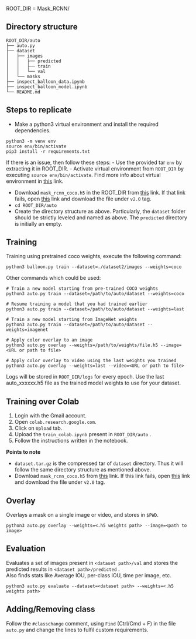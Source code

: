 ROOT_DIR = Mask_RCNN/

## Directory structure
```
ROOT_DIR/auto
├── auto.py
├── dataset
│   ├── images
│   │   ├── predicted
│   │   ├── train
│   │   └── val
│   └── masks
├── inspect_balloon_data.ipynb
├── inspect_balloon_model.ipynb
└── README.md
```

## Steps to replicate
- Make a python3 virtual environment and install the required dependencies.
```
python3 -m venv env
source env/bin/activate
pip3 install -r requirements.txt
```
If there is an issue, then follow these steps:
	- Use the provided tar `env` by extracting it in ROOT_DIR.
	- Activate virtual environment from `ROOT_DIR` by executing `source env/bin/activate`. Find more info about virtual environment in [this](https://packaging.python.org/guides/installing-using-pip-and-virtual-environments/) link.
- Download `mask_rcnn_coco.h5` in the ROOT_DIR from [this](https://github.com/matterport/Mask_RCNN/releases/download/v2.0/mask_rcnn_coco.h5) link. If that link fails, open [this](https://github.com/matterport/Mask_RCNN/releases) link and download the file under `v2.0` tag.
- `cd ROOT_DIR/auto`
- Create the directory structure as above. Particularly, the `dataset` folder should be strictly leveled and named as above. The `predicted` directory is initially an empty.

## Training
Training using pretrained coco weights, execute the following command:
```
python3 balloon.py train --dataset=./dataset2/images --weights=coco
```

Other commands which could be used:
```
# Train a new model starting from pre-trained COCO weights
python3 auto.py train --dataset=/path/to/auto/dataset --weights=coco

# Resume training a model that you had trained earlier
python3 auto.py train --dataset=/path/to/auto/dataset --weights=last

# Train a new model starting from ImageNet weights
python3 auto.py train --dataset=/path/to/auto/dataset --weights=imagenet

# Apply color overlay to an image
python3 auto.py overlay --weights=/path/to/weights/file.h5 --image=<URL or path to file>

# Apply color overlay to video using the last weights you trained
python3 auto.py overlay --weights=last --video=<URL or path to file>
```

Logs will be stored in `ROOT_DIR/logs` for every epoch. Use the last auto_xxxxxx.h5 file as the trained model weights to use for your dataset.

## Training over Colab
1. Login with the Gmail account.
2. Open `colab.research.google.com`.
3. Click on `Upload` tab.
4. Upload the `train_colab.ipynb` present in `ROOT_DIR/auto` .
5. Follow the instructions written in the notebook.

**Points to note**
- `dataset.tar.gz` is the compressed tar of `dataset` directory. Thus it will follow the same directory structure as mentioned above.
- Download `mask_rcnn_coco.h5` from [this](https://github.com/matterport/Mask_RCNN/releases/download/v2.0/mask_rcnn_coco.h5) link. If this link fails, open [this](https://github.com/matterport/Mask_RCNN/releases) link and download the file under `v2.0` tag.

## Overlay
Overlays a mask on a single image or video, and stores in `$PWD`.
```
python3 auto.py overlay --weights=<.h5 weights path> --image=<path to image>
```

## Evaluation
Evaluates a set of images present in `<dataset path>/val` and stores the predicted results in `<dataset path>/predicted` .   
Also finds stats like Average IOU, per-class IOU, time per image, etc.
```
python3 auto.py evaluate --dataset=<dataset path> --weights=<.h5 weights path>
```

## Adding/Removing class
Follow the `#classchange` comment, using `Find` (Ctrl/Cmd + F) in the file `auto.py` and change the lines to fulfil custom requirements.